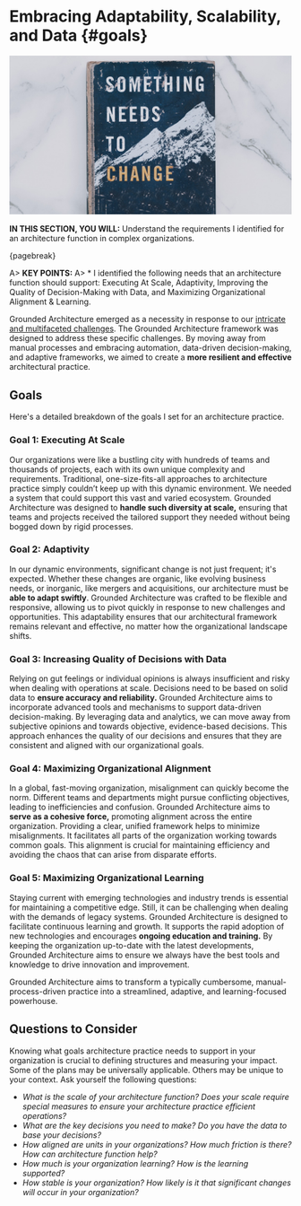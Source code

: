 

# Embracing Adaptability, Scalability, and Data {#goals}

![image by bluehouse skis from pixabay](assets/images/change-4777508_1280.jpg)

**IN THIS SECTION, YOU WILL:** Understand the requirements I identified for an architecture function in complex organizations.

{pagebreak}

A> **KEY POINTS:**
A> * I identified the following needs that an architecture function should support: Executing At Scale, Adaptivity, Improving the Quality of Decision-Making with Data, and Maximizing Organizational Alignment & Learning.

Grounded Architecture emerged as a necessity in response to our [intricate and multifaceted challenges](#context). The Grounded Architecture framework was designed to address these specific challenges. By moving away from manual processes and embracing automation, data-driven decision-making, and adaptive frameworks, we aimed to create a **more resilient and effective** architectural practice. 

## Goals

Here's a detailed breakdown of the goals I set for an architecture practice.

### Goal 1: Executing At Scale

Our organizations were like a bustling city with hundreds of teams and thousands of projects, each with its own unique complexity and requirements. Traditional, one-size-fits-all approaches to architecture practice simply couldn’t keep up with this dynamic environment. We needed a system that could support this vast and varied ecosystem. Grounded Architecture was designed to **handle such diversity at scale,** ensuring that teams and projects received the tailored support they needed without being bogged down by rigid processes.

### Goal 2: Adaptivity

In our dynamic environments, significant change is not just frequent; it's expected. Whether these changes are organic, like evolving business needs, or inorganic, like mergers and acquisitions, our architecture must be **able to adapt swiftly**. Grounded Architecture was crafted to be flexible and responsive, allowing us to pivot quickly in response to new challenges and opportunities. This adaptability ensures that our architectural framework remains relevant and effective, no matter how the organizational landscape shifts.

### Goal 3: Increasing Quality of Decisions with Data

Relying on gut feelings or individual opinions is always insufficient and risky when dealing with operations at scale. Decisions need to be based on solid data to **ensure accuracy and reliability.** Grounded Architecture aims to incorporate advanced tools and mechanisms to support data-driven decision-making. By leveraging data and analytics, we can move away from subjective opinions and towards objective, evidence-based decisions. This approach enhances the quality of our decisions and ensures that they are consistent and aligned with our organizational goals.

### Goal 4: Maximizing Organizational Alignment

In a global, fast-moving organization, misalignment can quickly become the norm. Different teams and departments might pursue conflicting objectives, leading to inefficiencies and confusion. Grounded Architecture aims to **serve as a cohesive force,** promoting alignment across the entire organization. Providing a clear, unified framework helps to minimize misalignments. It facilitates all parts of the organization working towards common goals. This alignment is crucial for maintaining efficiency and avoiding the chaos that can arise from disparate efforts.

### Goal 5: Maximizing Organizational Learning

Staying current with emerging technologies and industry trends is essential for maintaining a competitive edge. Still, it can be challenging when dealing with the demands of legacy systems. Grounded Architecture is designed to facilitate continuous learning and growth. It supports the rapid adoption of new technologies and encourages **ongoing education and training.** By keeping the organization up-to-date with the latest developments, Grounded Architecture aims to ensure we always have the best tools and knowledge to drive innovation and improvement.

Grounded Architecture aims to transform a typically cumbersome, manual-process-driven practice into a streamlined, adaptive, and learning-focused powerhouse. 

## Questions to Consider

Knowing what goals architecture practice needs to support in your organization is crucial to defining structures and measuring your impact. Some of the plans may be universally applicable. Others may be unique to your context. Ask yourself the following questions:

* *What is the scale of your architecture function? Does your scale require special measures to ensure your architecture practice efficient operations?*
* *What are the key decisions you need to make? Do you have the data to base your decisions?*
* *How aligned are units in your organizations? How much friction is there? How can architecture function help?*
* *How much is your organization learning? How is the learning supported?*
* *How stable is your organization? How likely is it that significant changes will occur in your organization?* 
